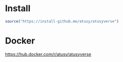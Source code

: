 
# Install

``` r
source("https://install-github.me/atusy/atusyverse")
```

# Docker

https://hub.docker.com/r/atusy/atusyverse
